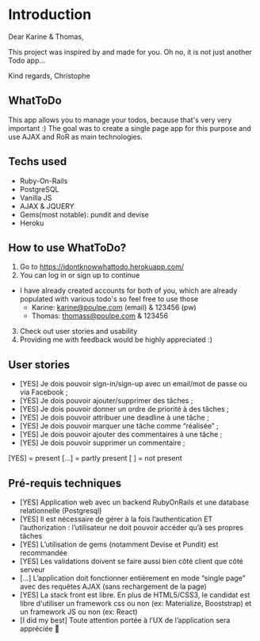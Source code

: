 # Introduction

Dear Karine & Thomas,

This project was inspired by and made for you. Oh no, it is not just another Todo app...

Kind regards,
Christophe

## WhatToDo

This app allows you to manage your todos, because that's very very important :)
The goal was to create a single page app for this purpose and use AJAX and RoR as main technologies.

## Techs used

* Ruby-On-Rails
* PostgreSQL
* Vanilla JS
* AJAX & JQUERY
* Gems(most notable): pundit and devise
* Heroku

## How to use WhatToDo?

1. Go to https://idontknowwhattodo.herokuapp.com/
2. You can log in or sign up to continue
  * I have already created accounts for both of you, which are already populated with various todo's so feel free to use those
    * Karine: karine@poulpe.com (email) & 123456 (pw)
    * Thomas: thomass@poulpe.com & 123456
3. Check out user stories and usability
4. Providing me with feedback would be highly appreciated :)

## User stories
* [YES] Je dois pouvoir sign-in/sign-up avec un email/mot de passe ou via Facebook ;
* [YES] Je dois pouvoir ajouter/supprimer des tâches ;
* [YES] Je dois pouvoir donner un ordre de priorité à des tâches ;
* [YES] Je dois pouvoir attribuer une deadline à une tâche ;
* [YES] Je dois pouvoir marquer une tâche comme “réalisée” ;
* [YES] Je dois pouvoir ajouter des commentaires à une tâche ;
* [YES] Je dois pouvoir supprimer un commentaire ;

[YES] = present
[...] = partly present
[ ] = not present

## Pré-requis techniques
* [YES] Application web avec un backend RubyOnRails et une database relationnelle (Postgresql)
* [YES] Il est nécessaire de gérer à la fois l’authentication ET l’authorization : l’utilisateur ne doit pouvoir accéder qu’à ses propres tâches
* [YES] L’utilisation de gems (notamment Devise et Pundit) est recommandée
* [YES] Les validations doivent se faire aussi bien côté client que côté serveur
* [...] L’application doit fonctionner entièrement en mode “single page” avec des requêtes AJAX (sans rechargement de la page)
* [YES] La stack front est libre. En plus de HTML5/CSS3, le candidat est libre d'utiliser un framework css ou non (ex: Materialize, Booststrap) et un framework JS ou non (ex: React)
* [I did my best] Toute attention portée à l’UX de l’application sera appréciée 🙂
